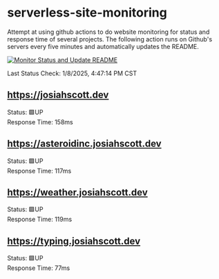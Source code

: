 # serverless-site-monitoring
Attempt at using github actions to do website monitoring for status and response time of several projects. The following action runs on Github's servers every five minutes and automatically updates the README.  

[![Monitor Status and Update README](https://github.com/JosiahSco/serverless-site-monitoring/actions/workflows/monitor.yaml/badge.svg)](https://github.com/JosiahSco/serverless-site-monitoring/actions/workflows/monitor.yaml)

Last Status Check: 1/8/2025, 4:47:14 PM CST

## https://josiahscott.dev
Status: 🟩UP  
Response Time: 158ms

## https://asteroidinc.josiahscott.dev
Status: 🟩UP  
Response Time: 117ms

## https://weather.josiahscott.dev
Status: 🟩UP  
Response Time: 119ms

## https://typing.josiahscott.dev
Status: 🟩UP  
Response Time: 77ms

